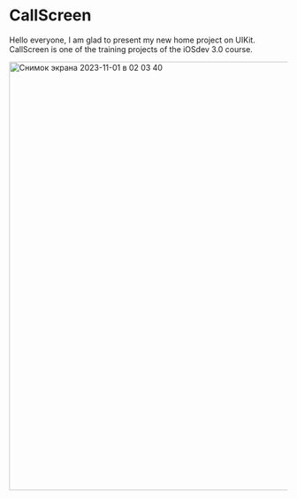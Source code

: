 # CallScreen
Hello everyone, I am glad to present my new home project on UIKit. CallScreen is one of the training projects of the iOSdev 3.0 course.

<img width="775" alt="Снимок экрана 2023-11-01 в 02 03 40" src="https://github.com/ikurlovich/CallScreen/assets/126816902/e14133c2-bca3-483e-bb18-2d9c95994fb2">
